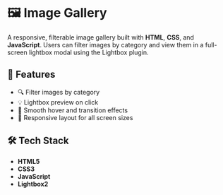 # 🖼️ Image Gallery

A responsive, filterable image gallery built with **HTML**, **CSS**, and **JavaScript**. Users can filter images by category and view them in a full-screen lightbox modal using the Lightbox plugin.

## 📸 Features

- 🔍 Filter images by category
- 💡 Lightbox preview on click
- 🎨 Smooth hover and transition effects
- 📱 Responsive layout for all screen sizes

## 🛠️ Tech Stack

- **HTML5**
- **CSS3**
- **JavaScript**
- **Lightbox2**
